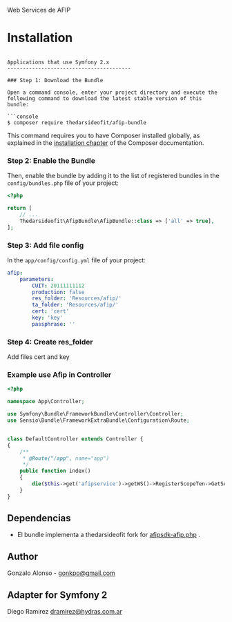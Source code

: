 Web Services de AFIP

Installation
============

```

Applications that use Symfony 2.x
----------------------------------------

### Step 1: Download the Bundle

Open a command console, enter your project directory and execute the
following command to download the latest stable version of this bundle:

```console
$ composer require thedarsideofit/afip-bundle
```

This command requires you to have Composer installed globally, as explained
in the [installation chapter](https://getcomposer.org/doc/00-intro.md)
of the Composer documentation.

### Step 2: Enable the Bundle

Then, enable the bundle by adding it to the list of registered bundles
in the `config/bundles.php` file of your project:

```php
<?php

return [
    // ...
    Thedarsideofit\AfipBundle\AfipBundle::class => ['all' => true],
];

```

### Step 3: Add file config

In the `app/config/config.yml` file of your project:

```yaml
afip:
    parameters:
        CUIT: 20111111112
        production: false
        res_folder: 'Resources/afip/'
        ta_folder: 'Resources/afip/'
        cert: 'cert'
        key: 'key'
        passphrase: ''


```

### Step 4: Create res_folder

Add files cert and key

### Example use Afip in Controller
```php
<?php

namespace App\Controller;

use Symfony\Bundle\FrameworkBundle\Controller\Controller;
use Sensio\Bundle\FrameworkExtraBundle\Configuration\Route;


class DefaultController extends Controller {
{
    /**
     * @Route("/app", name="app")
     */
    public function index()
    {
        die($this->get('afipservice')->getWS()->RegisterScopeTen->GetServerStatus());
    }
}

```

## Dependencias
- El bundle implementa a thedarsideofit fork for [afipsdk-afip.php](https://github.com/thedarsideofit/afip.php) .

## Author
Gonzalo Alonso - gonkpo@gmail.com

## Adapter for Symfony 2 
Diego Ramirez dramirez@hydras.com.ar 
